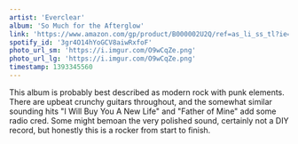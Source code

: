 ```yaml
---
artist: 'Everclear'
album: 'So Much for the Afterglow'
link: 'https://www.amazon.com/gp/product/B000002U2Q/ref=as_li_ss_tl?ie=UTF8&amp;camp=1789&amp;creative=390957&amp;creativeASIN=B000002U2Q&amp;linkCode=as2&amp;tag=besalbintheun-20'
spotify_id: '3gr4O14hYoGCV8aiwRxfoF'
photo_url_sm: 'https://i.imgur.com/O9wCqZe.png'
photo_url_lg: 'https://i.imgur.com/O9wCqZe.png'
timestamp: 1393345560
---
```

This album is probably best described as modern rock with punk elements. There are upbeat crunchy guitars throughout, and the somewhat similar sounding hits "I Will Buy You A New Life" and "Father of Mine" add some radio cred. Some might bemoan the very polished sound, certainly not a DIY record, but honestly this is a rocker from start to finish.
